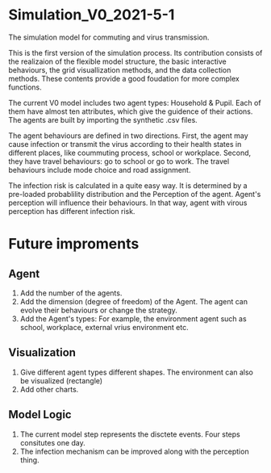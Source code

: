 # Simulation_V0_2021-5-1
The simulation model for commuting and virus transmission.

This is the first version of the simulation process. Its contribution consists of the realizaion of the flexible model structure, 
the basic interactive behaviours, the grid visuallization methods, and the data collection methods. These contents provide a good 
foudation for more complex functions.

The current V0 model includes two agent types: Household & Pupil. Each of them have almost ten attributes, which give the guidence
of their actions. The agents are built by importing the synthetic .csv files.

The agent behaviours are defined in two directions. First, the agent may cause infection or transmit the virus according to their
health states in different places, like coummuting process, school or workplace. Second, they have travel behaviours: go to school 
or go to work. The travel behaviours include mode choice and road assignment. 

The infection risk is calculated in a quite easy way. It is determined by a pre-loaded probablility distribution and the Perception 
of the agent. Agent's perception will influence their behaviours. In that way, agent with virous perception has different infection
risk.

# Future improments
## Agent
  1. Add the number of the agents.
  2. Add the dimension (degree of freedom) of the Agent. The agent can evolve their behaviours or change the strategy.
  3. Add the Agent's types: For example, the environment agent such as school, workplace, external vrius environment etc.
## Visualization
  1. Give different agent types different shapes. The environment can also be visualized (rectangle)
  2. Add other charts.
## Model Logic
  1. The current model step represents the disctete events. Four steps consitutes one day.
  2. The infection mechanism can be improved along with the perception thing.
